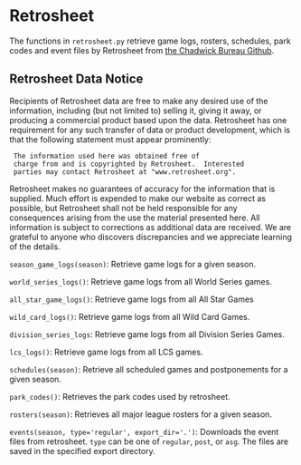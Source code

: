 # Retrosheet

The functions in `retrosheet.py` retrieve game logs, rosters, schedules, park codes and event files by Retrosheet from [the Chadwick Bureau Github](https://github.com/chadwickbureau/retrosheet).

## Retrosheet Data Notice

Recipients of Retrosheet data are free to make any desired use of
the information, including (but not limited to) selling it,
giving it away, or producing a commercial product based upon the
data.  Retrosheet has one requirement for any such transfer of
data or product development, which is that the following
statement must appear prominently:

     The information used here was obtained free of
     charge from and is copyrighted by Retrosheet.  Interested
     parties may contact Retrosheet at "www.retrosheet.org".

Retrosheet makes no guarantees of accuracy for the information
that is supplied. Much effort is expended to make our website
as correct as possible, but Retrosheet shall not be held
responsible for any consequences arising from the use the
material presented here. All information is subject to corrections
as additional data are received. We are grateful to anyone who
discovers discrepancies and we appreciate learning of the details.

`season_game_logs(season)`: Retrieve game logs for a given season.

`world_series_logs()`: Retrieve game logs from all World Series games.

`all_star_game_logs()`: Retrieve game logs from all All Star Games

`wild_card_logs()`: Retrieve game logs from all Wild Card Games.

`division_series_logs`: Retrieve game logs from all Division Series Games.

`lcs_logs()`: Retrieve game logs from all LCS games.

`schedules(season)`: Retrieve all scheduled games and postponements for a given season.

`park_codes()`: Retrieves the park codes used by retrosheet.

`rosters(season)`: Retrieves all major league rosters for a given season.

`events(season, type='regular', export_dir='.')`: Downloads the event files from retrosheet. `type` can be one of `regular`, `post`, or `asg`. The files are saved in the specified export directory.

